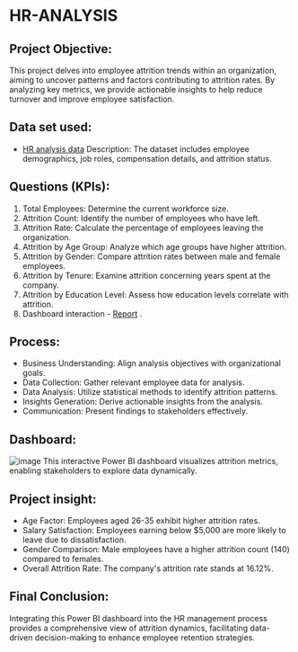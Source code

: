 # HR-ANALYSIS

## Project Objective:
This project delves into employee attrition trends within an organization, aiming to uncover patterns and factors contributing to attrition rates. By analyzing key metrics, we provide actionable insights to help reduce turnover and improve employee satisfaction.

## Data set used:
- <a href="https://github.com/Shilpa2654/HR-ANALYSIS/blob/main/HR_Analytics.csv">HR analysis data</a>
Description: The dataset includes employee demographics, job roles, compensation details, and attrition status.

## Questions (KPIs):
1. Total Employees: Determine the current workforce size.
2. Attrition Count: Identify the number of employees who have left.
3. Attrition Rate: Calculate the percentage of employees leaving the organization.
4. Attrition by Age Group: Analyze which age groups have higher attrition.
5. Attrition by Gender: Compare attrition rates between male and female employees.
6. Attrition by Tenure: Examine attrition concerning years spent at the company.
7. Attrition by Education Level: Assess how education levels correlate with attrition.
8. Dashboard interaction - <a href="https://github.com/Shilpa2654/HR-ANALYSIS/blob/main/HR%20DASHBOARD.png">Report</a> .
   
## Process:
- Business Understanding: Align analysis objectives with organizational goals.
- Data Collection: Gather relevant employee data for analysis.
- Data Analysis: Utilize statistical methods to identify attrition patterns.
- Insights Generation: Derive actionable insights from the analysis.
- Communication: Present findings to stakeholders effectively.

## Dashboard:
![image](https://github.com/user-attachments/assets/6bc615cb-725b-49ca-8674-2418e3447975)
This interactive Power BI dashboard visualizes attrition metrics, enabling stakeholders to explore data dynamically.

## Project insight:
- Age Factor: Employees aged 26-35 exhibit higher attrition rates.
- Salary Satisfaction: Employees earning below $5,000 are more likely to leave due to dissatisfaction.
- Gender Comparison: Male employees have a higher attrition count (140) compared to females.
- Overall Attrition Rate: The company's attrition rate stands at 16.12%.

## Final Conclusion:
Integrating this Power BI dashboard into the HR management process provides a comprehensive view of attrition dynamics, facilitating data-driven decision-making to enhance employee retention strategies.

